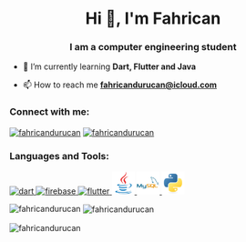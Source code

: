 <h1 align="center">Hi 👋, I'm Fahrican</h1>
<h3 align="center">I am a computer engineering student</h3>

- 🌱 I’m currently learning **Dart, Flutter and Java**

- 📫 How to reach me **fahricandurucan@icloud.com**

<h3 align="left">Connect with me:</h3>
<p align="left">
<a href="https://linkedin.com/in/fahrican-durucan" target="blank"><img align="center" src="https://raw.githubusercontent.com/rahuldkjain/github-profile-readme-generator/master/src/images/icons/Social/linked-in-alt.svg" alt="fahricandurucan" height="30" width="40" /></a>
<a href="https://instagram.com/fahricandurucan" target="blank"><img align="center" src="https://raw.githubusercontent.com/rahuldkjain/github-profile-readme-generator/master/src/images/icons/Social/instagram.svg" alt="fahricandurucan" height="30" width="40" /></a>
</p>

<h3 align="left">Languages and Tools:</h3>
<p align="left"> <a href="https://dart.dev" target="_blank" rel="noreferrer"> <img src="https://www.vectorlogo.zone/logos/dartlang/dartlang-icon.svg" alt="dart" width="40" height="40"/> </a> <a href="https://firebase.google.com/" target="_blank" rel="noreferrer"> <img src="https://www.vectorlogo.zone/logos/firebase/firebase-icon.svg" alt="firebase" width="40" height="40"/> </a> <a href="https://flutter.dev" target="_blank" rel="noreferrer"> <img src="https://www.vectorlogo.zone/logos/flutterio/flutterio-icon.svg" alt="flutter" width="40" height="40"/> </a> <a href="https://www.java.com" target="_blank" rel="noreferrer"> <img src="https://raw.githubusercontent.com/devicons/devicon/master/icons/java/java-original.svg" alt="java" width="40" height="40"/> </a> <a href="https://www.mysql.com/" target="_blank" rel="noreferrer"> <img src="https://raw.githubusercontent.com/devicons/devicon/master/icons/mysql/mysql-original-wordmark.svg" alt="mysql" width="40" height="40"/> </a> <a href="https://www.python.org" target="_blank" rel="noreferrer"> <img src="https://raw.githubusercontent.com/devicons/devicon/master/icons/python/python-original.svg" alt="python" width="40" height="40"/> </a> </p>

<p><img align="left" src="https://github-readme-stats.vercel.app/api/top-langs?username=fahricandurucan&show_icons=true&locale=en&layout=compact" alt="fahricandurucan" /></p>

<p>&nbsp;<img align="center" src="https://github-readme-stats.vercel.app/api?username=fahricandurucan&show_icons=true&locale=en" alt="fahricandurucan" /></p>

<p><img align="center" src="https://github-readme-streak-stats.herokuapp.com/?user=fahricandurucan&" alt="fahricandurucan" /></p>
